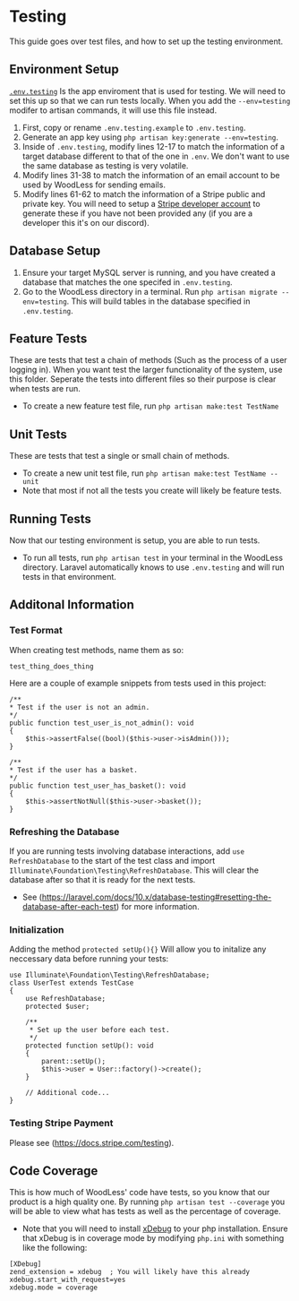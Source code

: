# Testing
This guide goes over test files, and how to set up the testing environment.

## Environment Setup
[`.env.testing`](../.env.testing.example) Is the app enviroment that is used for testing. We will need to set this up so that we can run tests locally. When you add the `--env=testing` modifer to artisan commands, it will use this file instead.

1. First, copy or rename `.env.testing.example` to `.env.testing`.
2. Generate an app key using `php artisan key:generate --env=testing`.
3. Inside of `.env.testing`, modify lines 12-17 to match the information of a target database different to that of the one in `.env`. We don't want to use the same database as testing is very volatile.
4. Modify lines 31-38 to match the information of an email account to be used by WoodLess for sending emails. 
5. Modify lines 61-62 to match the information of a Stripe public and private key. You will need to setup a [Stripe developer account](https://docs.stripe.com/keys?locale=en-GB) to generate these if you have not been provided any (if you are a developer this it's on our discord).

## Database Setup
1. Ensure your target MySQL server is running, and you have created a database that matches the one specifed in `.env.testing`.
2. Go to the WoodLess directory in a terminal. Run `php artisan migrate --env=testing`. This will build tables in the database specified in `.env.testing`.

## Feature Tests
These are tests that test a chain of methods (Such as the process of a user logging in). When you want test the larger functionality of the system, use this folder. Seperate the tests into different files so their purpose is clear when tests are run.
- To create a new feature test file, run `php artisan make:test TestName`

## Unit Tests 
These are tests that test a single or small chain of methods.
- To create a new unit test file, run `php artisan make:test TestName --unit`
- Note that most if not all the tests you create will likely be feature tests.

## Running Tests
Now that our testing environment is setup, you are able to run tests.
- To run all tests, run `php artisan test` in your terminal in the WoodLess directory. Laravel automatically knows to use `.env.testing` and will run tests in that environment.

## Additonal Information

### Test Format
When creating test methods, name them as so:
```
test_thing_does_thing
```
Here are a couple of example snippets from tests used in this project:
```
/**
* Test if the user is not an admin.
*/
public function test_user_is_not_admin(): void
{   
    $this->assertFalse((bool)($this->user->isAdmin()));
}

/**
* Test if the user has a basket.
*/
public function test_user_has_basket(): void
{   
    $this->assertNotNull($this->user->basket());
}
```

### Refreshing the Database
If you are running tests involving database interactions, add `use RefreshDatabase` to the start of the test class and import `Illuminate\Foundation\Testing\RefreshDatabase`. This will clear the database after so that it is ready for the next tests.
- See (https://laravel.com/docs/10.x/database-testing#resetting-the-database-after-each-test) for more information.

### Initialization
Adding the method `protected setUp(){}` Will allow you to initalize any neccessary data before running your tests:
```
use Illuminate\Foundation\Testing\RefreshDatabase;
class UserTest extends TestCase
{
    use RefreshDatabase;
    protected $user;

    /**
     * Set up the user before each test.
     */
    protected function setUp(): void
    {
        parent::setUp();
        $this->user = User::factory()->create();
    }

    // Additional code...
}
```

### Testing Stripe Payment
Please see (https://docs.stripe.com/testing).

## Code Coverage
This is how much of WoodLess' code have tests, so you know that our product is a high quality one.
By running `php artisan test --coverage` you will be able to view what has tests as well as the percentage of coverage.
- Note that you will need to install [xDebug](https://xdebug.org/docs/install) to your php installation. Ensure that xDebug is in coverage mode by modifying `php.ini` with something like the following:
```
[XDebug]
zend_extension = xdebug  ; You will likely have this already
xdebug.start_with_request=yes
xdebug.mode = coverage
```